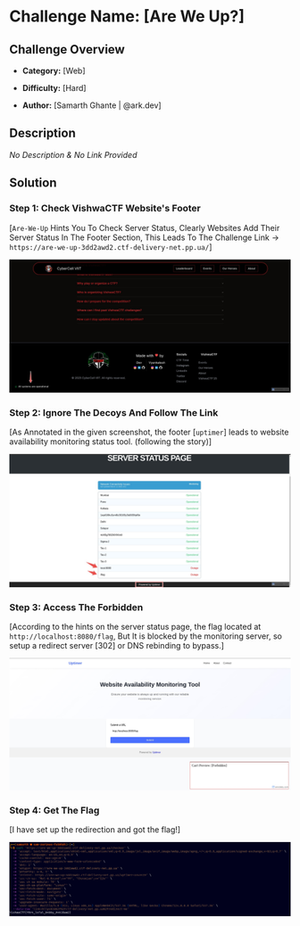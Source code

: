# Challenge Name: [Are We Up?]

## Challenge Overview

- **Category:** [Web]

- **Difficulty:** [Hard]

- **Author:** [Samarth Ghante | @ark.dev]

## Description

_No Description & No Link Provided_

## Solution

### Step 1: Check VishwaCTF Website's Footer

[`Are-We-Up` Hints You To Check Server Status, Clearly Websites Add Their Server Status In The Footer Section, This Leads To The Challenge Link -> `https://are-we-up-3dd2awd2.ctf-delivery-net.pp.ua/`]

![Step 1 Image](./screenshots/step1.jpeg)

### Step 2: Ignore The Decoys And Follow The Link

[As Annotated in the given screenshot, the footer [`uptimer`] leads to website availability monitoring status tool. (following the story)]

![Step 2 Image](./screenshots/step2.jpeg)

### Step 3: Access The Forbidden

[According to the hints on the server status page, the flag located at `http://localhost:8080/flag`, But It is blocked by the monitoring server, so setup a redirect server [302] or DNS rebinding to bypass.]

![Step 3 Image](./screenshots/step3.jpeg)

### Step 4: Get The Flag

[I have set up the redirection and got the flag!]

![Step 4 Image](./screenshots/step4.png)
